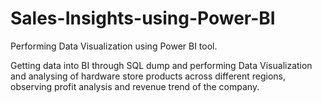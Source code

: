 # Sales-Insights-using-Power-BI

Performing Data Visualization using Power BI tool.

Getting data into BI through SQL dump and performing Data Visualization and analysing of hardware store products across different regions, observing profit analysis and revenue trend of the company.

